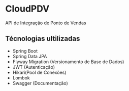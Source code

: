 # CloudPDV
API de Integração de Ponto de Vendas

## Técnologias ultilizadas
 - Spring Boot
 - Spring Data JPA
 - Flyway Migration (Versionamento de Base de Dados)
 - JWT (Autenticação)
  - Hikari(Pool de Conexões)
 - Lombok
 - Swagger (Documentação)
